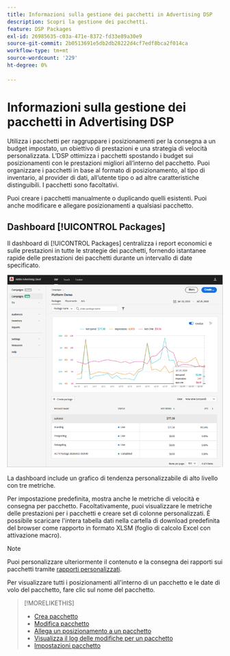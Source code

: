 ```yaml
---
title: Informazioni sulla gestione dei pacchetti in Advertising DSP
description: Scopri la gestione dei pacchetti.
feature: DSP Packages
exl-id: 26985635-c03a-471e-8372-fd33e89a30e9
source-git-commit: 2b0513691e5db2db28222d4cf7edf8bca2f014ca
workflow-type: tm+mt
source-wordcount: '229'
ht-degree: 0%

---
```


# Informazioni sulla gestione dei pacchetti in Advertising DSP

Utilizza i pacchetti per raggruppare i posizionamenti per la consegna a un budget impostato, un obiettivo di prestazioni e una strategia di velocità personalizzata. L’DSP ottimizza i pacchetti spostando i budget sui posizionamenti con le prestazioni migliori all’interno del pacchetto. Puoi organizzare i pacchetti in base al formato di posizionamento, al tipo di inventario, al provider di dati, all’utente tipo o ad altre caratteristiche distinguibili. I pacchetti sono facoltativi.

Puoi creare i pacchetti manualmente o duplicando quelli esistenti. Puoi anche modificare e allegare posizionamenti a qualsiasi pacchetto.

## Dashboard [!UICONTROL Packages]

Il dashboard di [!UICONTROL Packages] centralizza i report economici e sulle prestazioni in tutte le strategie dei pacchetti, fornendo istantanee rapide delle prestazioni dei pacchetti durante un intervallo di date specificato.

![Pacchetti dashboard](/help/dsp/assets/package-dashboard.png)

La dashboard include un grafico di tendenza personalizzabile di alto livello con tre metriche.

Per impostazione predefinita, mostra anche le metriche di velocità e consegna per pacchetto. Facoltativamente, puoi visualizzare le metriche delle prestazioni per i pacchetti e creare set di colonne personalizzati. È possibile scaricare l&#39;intera tabella dati nella cartella di download predefinita del browser come rapporto in formato XLSM (foglio di calcolo Excel con attivazione macro).

>[!NOTE]
>
>Puoi personalizzare ulteriormente il contenuto e la consegna dei rapporti sui pacchetti tramite [rapporti personalizzati](/help/dsp/reports/report-about.md).

Per visualizzare tutti i posizionamenti all&#39;interno di un pacchetto e le date di volo del pacchetto, fare clic sul nome del pacchetto.

>[!MORELIKETHIS]
>
>* [Crea pacchetto](package-create.md)
>* [Modifica pacchetto](package-edit.md)
>* [Allega un posizionamento a un pacchetto](package-attach-placement.md)
>* [Visualizza il log delle modifiche per un pacchetto](package-change-log.md)
>* [Impostazioni pacchetto](package-settings.md)
